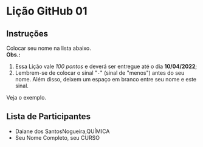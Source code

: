# Lição GitHub 01

## Instruções

Colocar seu nome na lista abaixo. </br>
**Obs.:** 
1. Essa Lição vale *100 pontos* e deverá ser entregue até o dia **10/04/2022**;
2. Lembrem-se de colocar o sinal "`-`" (sinal de "menos") antes do seu nome.
Além disso, deixem um espaço em branco entre seu nome e este sinal.

Veja o exemplo.

## Lista de Participantes
- Daiane dos SantosNogueira,QUÍMICA
- Seu Nome Completo, seu CURSO
